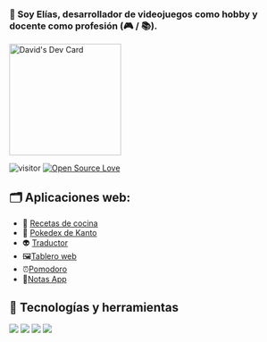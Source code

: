 ### 👋 Soy Elías, desarrollador de videojuegos como hobby y docente como profesión (:video_game: / :books:).

<a href="https://app.daily.dev/david50"><img src="https://api.daily.dev/devcards/647eb5fc0c1d42ce9566b3627132c513.png?r=vlj" width="200" alt="David's Dev Card"/></a>

![visitor](https://visitor-badge.laobi.icu/badge?page_id=Elias-MN.Elias-MN)
[![Open Source Love](https://badges.frapsoft.com/os/v1/open-source.svg?v=102)](https://github.com/ellerbrock/open-source-badge/)

## 🗂️ Aplicaciones web:

- 🍔 [Recetas de cocina][ComidaAPI]
- 🐲 [Pokedex de Kanto][PokedexAPI]
- 👽 [Traductor][Traductor]
- 🖼[Tablero web][Tablero]
- ⏰[Pomodoro][Pomodoro]
- 📝[Notas App][NotasApp]



<!-- LINKS -->
[ComidaAPI]: https://elias-mn.github.io/ComidaAPI/

[PokedexAPI]: https://elias-mn.github.io/PokedexKanto/

[Traductor]: https://elias-mn.github.io/Traductor/

[Tablero]: https://elias-mn.github.io/Tablero/

[Pomodoro]: https://elias-mn.github.io/Pomodoro/

[NotasApp]: https://elias-mn.github.io/NotasApp/

## 🔧 Tecnologías y herramientas

![](https://img.shields.io/badge/OS-Linux-informational?style=flat&logo=linux&logoColor=white&color=6aa6f8)
![](https://img.shields.io/badge/Editor-VS_Code-informational?style=flat&logo=visual-studio-code&logoColor=white&color=6aa6f8)
![](https://img.shields.io/badge/Code-JavaScript-informational?style=flat&logo=javascript&logoColor=white&color=6aa6f8)
![](https://img.shields.io/badge/Shell-Bash-informational?style=flat&logo=gnu-bash&logoColor=white&color=6aa6f8)
